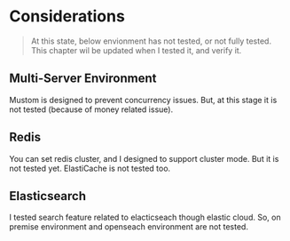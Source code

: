 # Considerations

> At this state, below envionment has not tested, or not fully tested. This chapter wil be updated when I tested it, and verify it.

## Multi-Server Environment

Mustom is designed to prevent concurrency issues. But, at this stage it is not tested (because of money related issue).

## Redis

You can set redis cluster, and I designed to support cluster mode. But it is not tested yet. ElastiCache is not tested too.

## Elasticsearch

I tested search feature related to elacticseach though elastic cloud. So, on premise environment and openseach environment are not tested.
